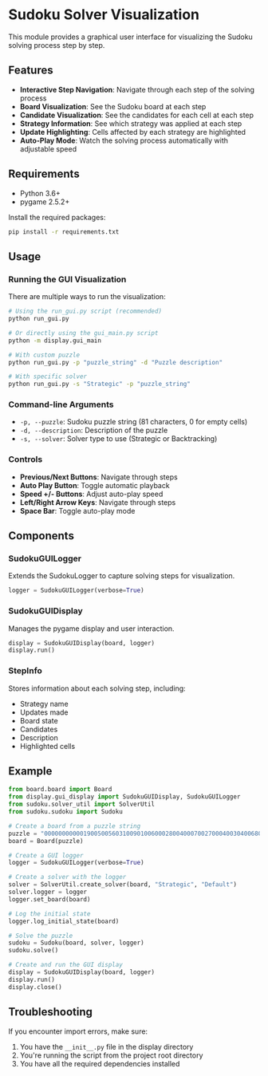# Sudoku Solver Visualization

This module provides a graphical user interface for visualizing the Sudoku solving process step by step.

## Features

- **Interactive Step Navigation**: Navigate through each step of the solving process
- **Board Visualization**: See the Sudoku board at each step
- **Candidate Visualization**: See the candidates for each cell at each step
- **Strategy Information**: See which strategy was applied at each step
- **Update Highlighting**: Cells affected by each strategy are highlighted
- **Auto-Play Mode**: Watch the solving process automatically with adjustable speed

## Requirements

- Python 3.6+
- pygame 2.5.2+

Install the required packages:

```bash
pip install -r requirements.txt
```

## Usage

### Running the GUI Visualization

There are multiple ways to run the visualization:

```bash
# Using the run_gui.py script (recommended)
python run_gui.py

# Or directly using the gui_main.py script
python -m display.gui_main

# With custom puzzle
python run_gui.py -p "puzzle_string" -d "Puzzle description"

# With specific solver
python run_gui.py -s "Strategic" -p "puzzle_string"
```

### Command-line Arguments

- `-p, --puzzle`: Sudoku puzzle string (81 characters, 0 for empty cells)
- `-d, --description`: Description of the puzzle
- `-s, --solver`: Solver type to use (Strategic or Backtracking)

### Controls

- **Previous/Next Buttons**: Navigate through steps
- **Auto Play Button**: Toggle automatic playback
- **Speed +/- Buttons**: Adjust auto-play speed
- **Left/Right Arrow Keys**: Navigate through steps
- **Space Bar**: Toggle auto-play mode

## Components

### SudokuGUILogger

Extends the SudokuLogger to capture solving steps for visualization.

```python
logger = SudokuGUILogger(verbose=True)
```

### SudokuGUIDisplay

Manages the pygame display and user interaction.

```python
display = SudokuGUIDisplay(board, logger)
display.run()
```

### StepInfo

Stores information about each solving step, including:
- Strategy name
- Updates made
- Board state
- Candidates
- Description
- Highlighted cells

## Example

```python
from board.board import Board
from display.gui_display import SudokuGUIDisplay, SudokuGUILogger
from sudoku.solver_util import SolverUtil
from sudoku.sudoku import Sudoku

# Create a board from a puzzle string
puzzle = "000000000001900500560310090100600028004000700270004003040068035002005900000000000"
board = Board(puzzle)

# Create a GUI logger
logger = SudokuGUILogger(verbose=True)

# Create a solver with the logger
solver = SolverUtil.create_solver(board, "Strategic", "Default")
solver.logger = logger
logger.set_board(board)

# Log the initial state
logger.log_initial_state(board)

# Solve the puzzle
sudoku = Sudoku(board, solver, logger)
sudoku.solve()

# Create and run the GUI display
display = SudokuGUIDisplay(board, logger)
display.run()
display.close()
```

## Troubleshooting

If you encounter import errors, make sure:

1. You have the `__init__.py` file in the display directory
2. You're running the script from the project root directory
3. You have all the required dependencies installed 